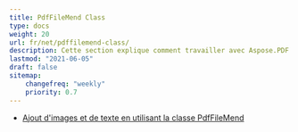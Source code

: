 ```yaml
---
title: PdfFileMend Class
type: docs
weight: 20
url: fr/net/pdffilemend-class/
description: Cette section explique comment travailler avec Aspose.PDF Facades en utilisant la classe PdfFileMend.
lastmod: "2021-06-05"
draft: false
sitemap:
    changefreq: "weekly"
    priority: 0.7
---
```


- [Ajout d'images et de texte en utilisant la classe PdfFileMend](/pdf/net/adding-images-and-text-using-pdffilemend-class/)